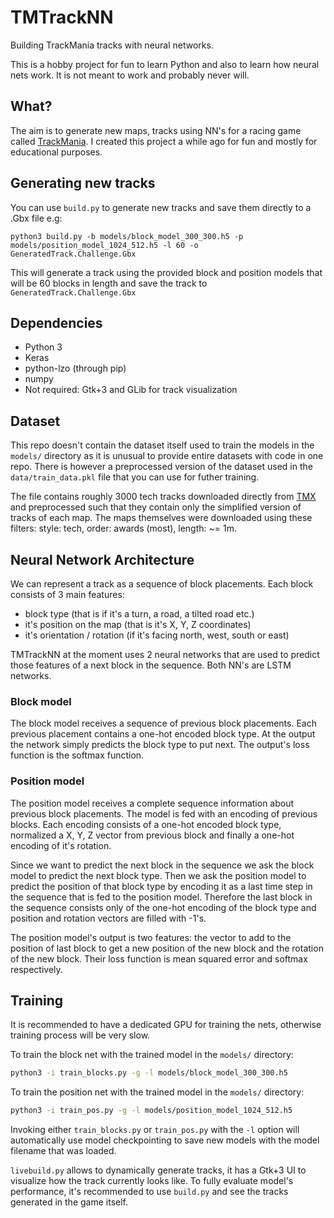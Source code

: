 # TMTrackNN
Building TrackMania tracks with neural networks.

This is a hobby project for fun to learn Python and also to learn how neural nets work. It is not meant to work and probably never will.

## What?
The aim is to generate new maps, tracks using NN's for a racing game called [TrackMania](https://www.trackmania.com/). I created this project a while ago for fun and mostly for educational purposes.

## Generating new tracks
You can use `build.py` to generate new tracks and save them directly to a .Gbx file e.g:
```
python3 build.py -b models/block_model_300_300.h5 -p models/position_model_1024_512.h5 -l 60 -o GeneratedTrack.Challenge.Gbx
```
This will generate a track using the provided block and position models that will be 60 blocks in length and save the track to `GeneratedTrack.Challenge.Gbx`

## Dependencies
* Python 3
* Keras
* python-lzo (through pip)
* numpy
* Not required: Gtk+3 and GLib for track visualization

## Dataset
This repo doesn't contain the dataset itself used to train the models in the `models/` directory as it is unusual to provide entire datasets with code in one repo. There is however a preprocessed version of the dataset used in the `data/train_data.pkl` file that you can use for futher training.

The file contains roughly 3000 tech tracks downloaded directly from [TMX](https://tmnforever.tm-exchange.com/) and preprocessed such that they contain only the simplified version of tracks of each map. The maps themselves were downloaded using these filters: style: tech, order: awards (most), length: ~= 1m.

## Neural Network Architecture
We can represent a track as a sequence of block placements. Each block consists of 3 main features:
* block type (that is if it's a turn, a road, a tilted road etc.)
* it's position on the map (that is it's X, Y, Z coordinates)
* it's orientation / rotation (if it's facing north, west, south or east)

TMTrackNN at the moment uses 2 neural networks that are used to predict those features of a next block in the sequence. Both NN's are LSTM networks.

### Block model
The block model receives a sequence of previous block placements. Each previous placement contains a one-hot encoded block type. At the output the network simply predicts the block type to put next. The output's loss function is the softmax function.

### Position model
The position model receives a complete sequence information about previous block placements. The model is fed with an encoding of previous blocks. Each encoding consists of a one-hot encoded block type, normalized a X, Y, Z vector from previous block and finally a one-hot encoding of it's rotation.

Since we want to predict the next block in the sequence we ask the block model to predict the next block type. Then we ask the position model to predict the position of that block type by encoding it as a last time step in the sequence that is fed to the position model. Therefore the last block in the sequence consists only of the one-hot encoding of the block type and position and rotation vectors are filled with -1's.

The position model's output is two features: the vector to add to the position of last block to get a new position of the new block and the rotation of the new block.
Their loss function is mean squared error and softmax respectively.

## Training
It is recommended to have a dedicated GPU for training the nets, otherwise training process will be very slow.

To train the block net with the trained model in the `models/` directory:
```sh
python3 -i train_blocks.py -g -l models/block_model_300_300.h5
```

To train the position net with the trained model in the `models/` directory:
```sh
python3 -i train_pos.py -g -l models/position_model_1024_512.h5
```

Invoking either `train_blocks.py` or `train_pos.py` with the `-l` option will automatically 
use model checkpointing to save new models with the model filename that was loaded.

`livebuild.py` allows to dynamically generate tracks, it has a Gtk+3 UI to visualize how the track currently looks like. To fully evaluate model's performance, it's recommended to use `build.py` and see the tracks generated in the game itself.